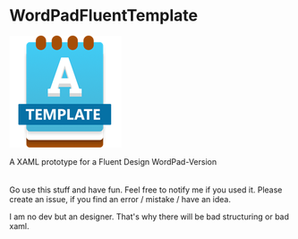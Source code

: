 # WordPadFluentTemplate
![Logo](https://raw.githubusercontent.com/lorisobi/WordPadFluentTemplate/master/WordPadFluentTemplate/Assets/StoreLogo.scale-400.png?token=AGYVMLVQQNZ7NGZLSNTDZETAEFJR4)


A XAML prototype for a Fluent Design WordPad-Version

######

Go use this stuff and have fun.
Feel free to notify me if you used it.
Please create an issue, if you find an error / mistake / have an idea.

I am no dev but an designer. That's why there will be bad structuring or bad xaml.
